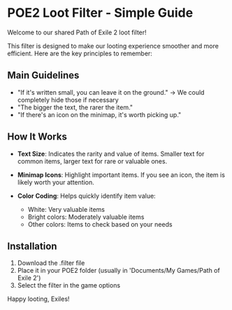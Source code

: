 # POE2 Loot Filter - Simple Guide

Welcome to our shared Path of Exile 2 loot filter! 

This filter is designed to make our looting experience smoother and more efficient. Here are the key principles to remember:

## Main Guidelines

- "If it's written small, you can leave it on the ground." -> We could completely hide those if necessary
- "The bigger the text, the rarer the item."
- "If there's an icon on the minimap, it's worth picking up."

## How It Works

- **Text Size**: Indicates the rarity and value of items. Smaller text for common items, larger text for rare or valuable ones.

- **Minimap Icons**: Highlight important items. If you see an icon, the item is likely worth your attention.

- **Color Coding**: Helps quickly identify item value:
  - White: Very valuable items
  - Bright colors: Moderately valuable items
  - Other colors: Items to check based on your needs

## Installation

1. Download the .filter file
2. Place it in your POE2 folder (usually in 'Documents/My Games/Path of Exile 2')
3. Select the filter in the game options

Happy looting, Exiles!
